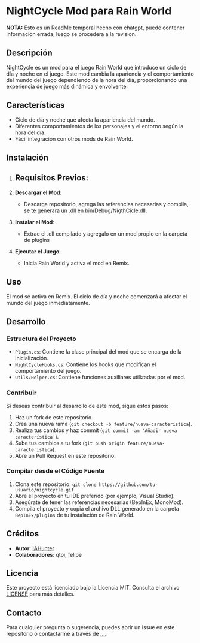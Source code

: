 # NightCycle Mod para Rain World
**NOTA:** Esto es un ReadMe temporal hecho con chatgpt, puede contener informacion errada, luego se procedera a la revision.


## Descripción

NightCycle es un mod para el juego Rain World que introduce un ciclo de día y noche en el juego. Este mod cambia la apariencia y el comportamiento del mundo del juego dependiendo de la hora del día, proporcionando una experiencia de juego más dinámica y envolvente.

## Características

- Ciclo de día y noche que afecta la apariencia del mundo.
- Diferentes comportamientos de los personajes y el entorno según la hora del día.
- Fácil integración con otros mods de Rain World.

## Instalación

1. **Requisitos Previos**:
   -

2. **Descargar el Mod**:
   - Descarga repositorio, agrega las referencias necesarias y compila, se te generara un .dll en bin/Debug/NigthCicle.dll.

3. **Instalar el Mod**:
   - Extrae el .dll compilado y agregalo en un mod propio en la carpeta de plugins

4. **Ejecutar el Juego**:
   - Inicia Rain World y activa el mod en Remix.

## Uso

El mod se activa en Remix. El ciclo de día y noche comenzará a afectar el mundo del juego inmediatamente.

## Desarrollo

### Estructura del Proyecto

- `Plugin.cs`: Contiene la clase principal del mod que se encarga de la inicialización.
- `NightCycleHooks.cs`: Contiene los hooks que modifican el comportamiento del juego.
- `Utils/Helper.cs`: Contiene funciones auxiliares utilizadas por el mod.

### Contribuir

Si deseas contribuir al desarrollo de este mod, sigue estos pasos:

1. Haz un fork de este repositorio.
2. Crea una nueva rama (`git checkout -b feature/nueva-caracteristica`).
3. Realiza tus cambios y haz commit (`git commit -am 'Añadir nueva característica'`).
4. Sube tus cambios a tu fork (`git push origin feature/nueva-caracteristica`).
5. Abre un Pull Request en este repositorio.

### Compilar desde el Código Fuente

1. Clona este repositorio: `git clone https://github.com/tu-usuario/nightcycle.git`
2. Abre el proyecto en tu IDE preferido (por ejemplo, Visual Studio).
3. Asegúrate de tener las referencias necesarias (BepInEx, MonoMod).
4. Compila el proyecto y copia el archivo DLL generado en la carpeta `BepInEx/plugins` de tu instalación de Rain World.

## Créditos

- **Autor**: [IAHunter](https://github.com/tu-usuario)
- **Colaboradores**: qtpi, felipe

## Licencia

Este proyecto está licenciado bajo la Licencia MIT. Consulta el archivo [LICENSE](LICENSE) para más detalles.

## Contacto

Para cualquier pregunta o sugerencia, puedes abrir un issue en este repositorio o contactarme a través de [....](---).

